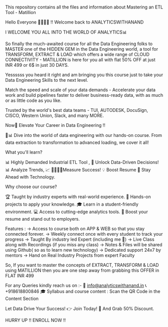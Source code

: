 # 
This repository contains all the files and information about Mastering an ETL Tool - Matillion

Hello Everyone 👨‍💻👩‍💻 !! 
Welcome back to ANALYTICSWITHANAND

I WELCOME YOU ALL INTO THE WORLD OF ANALYTICS📊

So finally the much-awaited course for all the Data Engineering folks to MASTER one of the HIDDEN GEM in the Data Engineering world, a tool for TRANSFORM, EXTRACT & LOAD which offers a wide range of CLOUD CONNECTIVITY - MATILLION is here for you all with flat 50% OFF at just INR 499 or 6$ in just 30 DAYS.

Yessssss you heard it right and am bringing you this course just to take your Data Engineering Skills to the next level.

Match the speed and scale of your data demands - Accelerate your data work and build pipelines faster to deliver business-ready data, with as much or as little code as you like.

Trusted by the world's best data teams - TUI, AUTODESK, DocuSign, CISCO, Western Union, Slack, and many MORE.


Now🚀 Elevate Your Career in Data Engineering !!

🔎📊 Dive into the world of data engineering with our hands-on course. From data extraction to transformation to advanced loading, we cover it all!

What you'll learn?

📊 Highly Demanded Industrial ETL Tool ,
🎯 Unlock Data-Driven Decisions! 
📊 Analyze Trends, 📈 
👨‍💻👩‍💻Measure Success!
💡 Boost Resume
📱 Stay Ahead with Technology.


Why choose our course?

🏆 Taught by industry experts with real-world experience.
💼 Hands-on projects to apply your knowledge.
🎓 Learn in a student-friendly environment.
💻 Access to cutting-edge analytics tools.
🌟 Boost your resume and stand out to employers.

Features : 
      -> Access to course both on APP & WEB so that you stay connected forever.
      -> Weekly connect once with every student to track your progress 
      -> Taught By industry led Expert (including me 🕺)
      -> Live Class along with Recordings (if you miss any class)
      -> Notes & Files will be shared using Github( so as to learn new technology)
      -> Dedicated support 24x7 by mentors
      -> Hand on Real Industry Projects from expert Faculty

So, If you want to master the concepts of EXTRACT, TRANSFORM & LOAD using MATILLION then you are one step away from grabbing this OFFER in FLAT INR 499


For any Queries kindly reach us on :-
 📧 info@analyticswithanand.in 
 📞 +918618800846
 🎓 Syllabus and course content :  Scan the QR Code in the Content Section

Let Data Drive Your Success! 👉 Join Today! 🌟 And Grab 50% Discount.

HURRY UP !! 
ENROLL NOW !!
